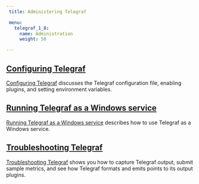 ```yaml
---
 title: Administering Telegraf

 menu:
   telegraf_1_8:
     name: Administration
     weight: 50

---
```


## [Configuring Telegraf](/telegraf/v1.8/administration/configuration/)

[Configuring Telegraf](/telegraf/v1.8/administration/configuration/) discusses the Telegraf configuration file, enabling plugins, and setting environment variables.

## [Running Telegraf as a Windows service](/telegraf/v1.8/administration/windows_service/)

[Running Telegraf as a Windows service](/telegraf/v1.8/administration/windows_service/) describes how to use Telegraf as a Windows service.

## [Troubleshooting Telegraf](/telegraf/v1.8/administration/troubleshooting/)

[Troubleshooting Telegraf](/telegraf/v1.8/administration/troubleshooting/) shows you how to capture Telegraf output, submit sample metrics, and see how Telegraf formats and emits points to its output plugins.
